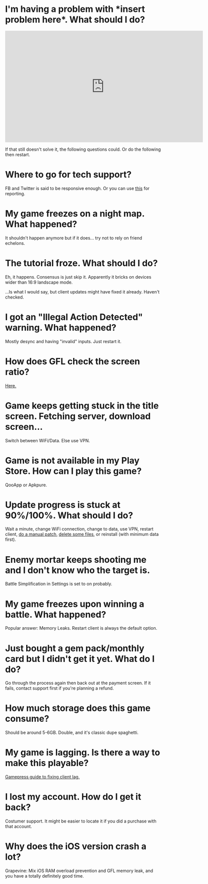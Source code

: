 # I'm having a problem with \*insert problem here*. What should I do?

<iframe width="640" height="360" src="https://www.youtube.com/embed/p85xwZ_OLX0" frameborder="0" allowfullscreen></iframe>

If that still doesn't solve it, the following questions could. Or do the following then restart.

# Where to go for tech support?

FB and Twitter is said to be responsive enough. Or you can use [this](https://forms.gle/bZNnQeh5sJaD3pim8) for reporting.

# My game freezes on a night map. What happened?

It shouldn't happen anymore but if it does... try not to rely on friend echelons.

# The tutorial froze. What should I do?

Eh, it happens. Consensus is just skip it. Apparently it bricks on devices wider than 16:9 landscape mode.

...Is what I would say, but client updates might have fixed it already. Haven't checked.

# I got an "Illegal Action Detected" warning. What happened?

Mostly desync and having "invalid" inputs. Just restart it.

# How does GFL check the screen ratio?

[Here.](https://www.reddit.com/r/girlsfrontline/comments/fgagxl/weekly_commanders_lounge_march_10_2020/fkegq2v/)

# Game keeps getting stuck in the title screen. Fetching server, download screen...

Switch between WiFi/Data. Else use VPN.

# Game is not available in my Play Store. How can I play this game?

QooApp or Apkpure.

# Update progress is stuck at 90%/100%. What should I do?

Wait a minute, change WiFi connection, change to data, use VPN, restart client, [do a manual patch](https://github.com/lloyddunamis/gfl_manualpatch/blob/main/FullResource_readme), [delete some files](https://twitter.com/Synexcu/status/1310117595094216709?s=19), or reinstall (with minimum data first).

# Enemy mortar keeps shooting me and I don't know who the target is.

Battle Simplification in Settings is set to on probably.

# My game freezes upon winning a battle. What happened?

Popular answer: Memory Leaks. Restart client is always the default option.

# Just bought a gem pack/monthly card but I didn't get it yet. What do I do?

Go through the process again then back out at the payment screen. If it fails, contact support first if you're planning a refund.

# How much storage does this game consume?

Should be around 5-6GB. Double, and it's classic dupe spaghetti.

# My game is lagging. Is there a way to make this playable?

[Gamepress guide to fixing client lag.](https://gamepress.gg/girlsfrontline/fixing-gfl-client-lag-possible-workarounds)

# I lost my account. How do I get it back?

Costumer support. It might be easier to locate it if you did a purchase with that account.

# Why does the iOS version crash a lot?

Grapevine: Mix iOS RAM overload prevention and GFL memory leak, and you have a totally definitely good time.